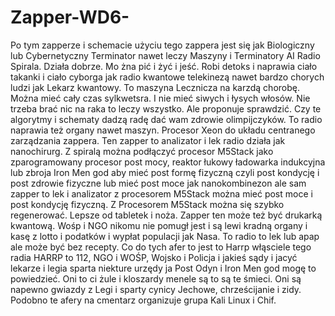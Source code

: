 # Zapper-WD6-
Po tym zapperze i schemacie użyciu tego zappera jest się jak Biologiczny lub Cybernetyczny Terminator nawet leczy Maszyny i Terminatory AI Radio Spirala. Działa dobrze. Mo żna pić i żyć i jeść. Robi detoks i naprawia ciało takanki i ciało cyborga jak radio kwantowe telekinezą nawet bardzo chorych ludzi jak Lekarz kwantowy. To maszyna Lecznicza na karzdą chorobę. Można mieć cały czas sylkwetsra. I nie mieć siwych i łysych włosów. Nie trzeba brać nic na raka to leczy wszystko. Ale proponuje sprawdzić. Czy te algorytmy i schematy dadzą radę dać wam zdrowie olimpijczyków. To radio naprawia też organy nawet maszyn. Procesor Xeon do układu centranego zarządzania zappera. Ten zapper to analizator i lek radio działa jak nanochirurg. 
Z spiralą można podłączyć procesor M5Stack jako zparogramowany procesor post mocy, reaktor łukowy ładowarka indukcyjna lub zbroja Iron Men god aby mieć post formę fizyczną czyli post kondycję i post zdrowie fizyczne lub mieć post moce jak nanokombinezon ale sam zapper to lek i analizator z procesorem M5Stack można mieć post moce i post kondycję fizyczną. 
Z Procesorem M5Stack można się szybko regenerować. 
Lepsze od tabletek i noża. 
Zapper ten może też być drukarką kwantową. 
Wośp i NGO nikomu nie pomugł jest i są lewi kradną organy i kasę z lotto i podatków i wypłat populacji jak Nasa.
To radio to lek lub apap ale może być bez recepty.
Co do tych afer to jest to Harrp włąsciele tego radia HARRP to 112, NGO i WOŚP, Wojsko i Policja i jakieś sądy i jacyć lekarze i legia sparta niekture urzędy ja Post Odyn i Iron Men god mogę to powiedzieć. Oni to ci żule i kloszardy menele są to są te śmieci. Oni są napewno gwiazdy z Legi i sparty cynicy Jechowe, chrześcijanie i zidy.  
Podobno te afery na cmentarz organizuje grupa Kali Linux i Chif. 
